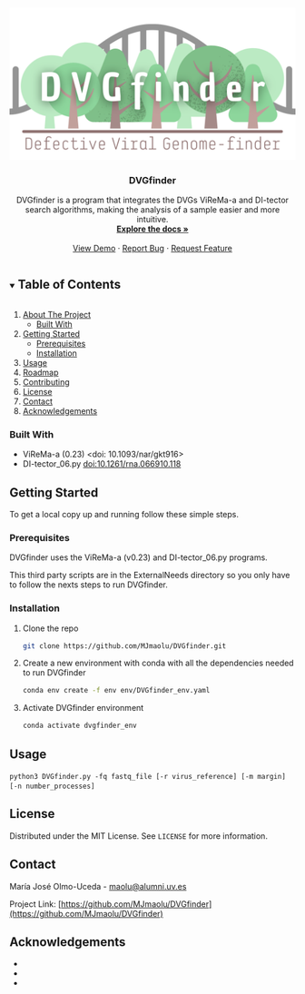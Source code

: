 <!-- PROJECT LOGO -->
<br />
<p align="center">
  <a href="https://github.com/MJmaolu/DVGfinder">
    <img src="LOGO%20DVGfinder_marron.png" alt="Logo" width="800" /*height="80"*/>
  </a>

  <h3 align="center">DVGfinder</h3>

  <p align="center">
    DVGfinder is a program that integrates the DVGs ViReMa-a and DI-tector search algorithms, making the analysis of a sample easier and more intuitive. 
    <br />
    <a href="https://github.com/MJmaolu/DVGfinder"><strong>Explore the docs »</strong></a>
    <br />
    <br />
    <a href="https://github.com/MJmaolu/DVGfinder">View Demo</a>
    ·
    <a href="https://github.com/MJmaolu/DVGfinder/issues">Report Bug</a>
    ·
    <a href="https://github.com/MJmaolu/DVGfinder/issues">Request Feature</a>
  </p>
</p>



<!-- TABLE OF CONTENTS -->
<details open="open">
  <summary><h2 style="display: inline-block">Table of Contents</h2></summary>
  <ol>
    <li>
      <a href="#about-the-project">About The Project</a>
      <ul>
        <li><a href="#built-with">Built With</a></li>
      </ul>
    </li>
    <li>
      <a href="#getting-started">Getting Started</a>
      <ul>
        <li><a href="#prerequisites">Prerequisites</a></li>
        <li><a href="#installation">Installation</a></li>
      </ul>
    </li>
    <li><a href="#usage">Usage</a></li>
    <li><a href="#roadmap">Roadmap</a></li>
    <li><a href="#contributing">Contributing</a></li>
    <li><a href="#license">License</a></li>
    <li><a href="#contact">Contact</a></li>
    <li><a href="#acknowledgements">Acknowledgements</a></li>
  </ol>
</details>


### Built With

* ViReMa-a (0.23) <doi: 10.1093/nar/gkt916>
* DI-tector_06.py <doi:10.1261/rna.066910.118>


<!-- GETTING STARTED -->
## Getting Started

To get a local copy up and running follow these simple steps.

### Prerequisites

DVGfinder uses the ViReMa-a (v0.23) and DI-tector_06.py programs. 

This third party scripts are in the ExternalNeeds directory so you only have to follow the nexts steps to run DVGfinder.


### Installation

1. Clone the repo
   ```sh
   git clone https://github.com/MJmaolu/DVGfinder.git
   ```
2. Create a new environment with conda with all the dependencies needed to run DVGfinder
   ```sh
   conda env create -f env env/DVGfinder_env.yaml
   ```
3. Activate DVGfinder environment 
   ```sh
   conda activate dvgfinder_env
   ```

<!-- USAGE EXAMPLES -->
## Usage

```python3 DVGfinder.py -fq fastq_file [-r virus_reference] [-m margin] [-n number_processes]```


<!-- LICENSE -->
## License

Distributed under the MIT License. See `LICENSE` for more information.



<!-- CONTACT -->
## Contact

María José Olmo-Uceda - maolu@alumni.uv.es

Project Link: [https://github.com/MJmaolu/DVGfinder](https://github.com/MJmaolu/DVGfinder)



<!-- ACKNOWLEDGEMENTS -->
## Acknowledgements

* []()
* []()
* []()





<!-- MARKDOWN LINKS & IMAGES -->
<!-- https://www.markdownguide.org/basic-syntax/#reference-style-links -->
[contributors-shield]: https://img.shields.io/github/contributors/MJmaolu/DVGfinder.svg?style=for-the-badge
[contributors-url]: https://github.com/MJmaolu/DVGfinder/graphs/contributors
[forks-shield]: https://img.shields.io/github/forks/MJmaolu/DVGfinder.svg?style=for-the-badge
[forks-url]: https://github.com/MJmaolu/DVGfinder/network/members
[stars-shield]: https://img.shields.io/github/stars/MJmaolu/DVGfinder.svg?style=for-the-badge
[stars-url]: https://github.com/MJmaolu/DVGfinder/stargazers
[issues-shield]: https://img.shields.io/github/issues/MJmaolu/DVGfinder.svg?style=for-the-badge
[issues-url]: https://github.com/gMJmaolu/DVGfinder/issues
[license-shield]: https://img.shields.io/github/license/MJmaolu/DVGfinder.svg?style=for-the-badge
[license-url]: https://github.com/MJmaolu/DVGfinder/blob/master/LICENSE.txt
[linkedin-shield]: https://img.shields.io/badge/-LinkedIn-black.svg?style=for-the-badge&logo=linkedin&colorB=555
[linkedin-url]: www.linkedin.com/in/maria-jose-olmo-uceda
